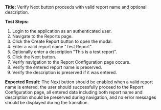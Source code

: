 **Title:** Verify Next button proceeds with valid report name and optional description.

**Test Steps:**
1. Login to the application as an authenticated user.
2. Navigate to the Reports page.
3. Click the Create Report button to open the modal.
4. Enter a valid report name "Test Report".
5. Optionally enter a description "This is a test report".
6. Click the Next button.
7. Verify navigation to the Report Configuration page occurs.
8. Verify the entered report name is preserved.
9. Verify the description is preserved if it was entered.

**Expected Result:**
The Next button should be enabled when a valid report name is entered, the user should successfully proceed to the Report Configuration page, all entered data including both report name and description should be preserved during navigation, and no error messages should be displayed during the transition.